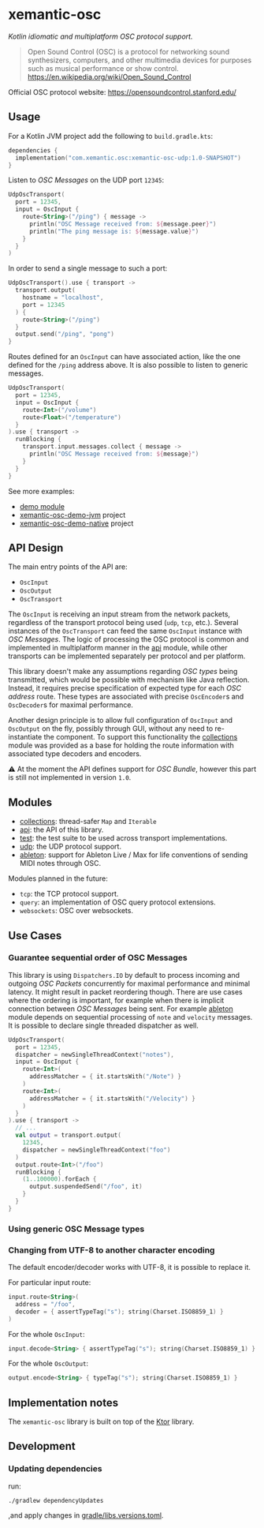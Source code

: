 # xemantic-osc

_Kotlin idiomatic and multiplatform OSC protocol support._

> Open Sound Control (OSC) is a protocol for networking sound synthesizers,
> computers, and other multimedia devices for purposes such as musical
> performance or show control.
> https://en.wikipedia.org/wiki/Open_Sound_Control

Official OSC protocol website: https://opensoundcontrol.stanford.edu/


## Usage

For a Kotlin JVM project add the following to `build.gradle.kts`:

```kotlin
dependencies {
  implementation("com.xemantic.osc:xemantic-osc-udp:1.0-SNAPSHOT")
}
```

Listen to _OSC Messages_ on the UDP port `12345`:

```kotlin
UdpOscTransport(
  port = 12345,
  input = OscInput {
    route<String>("/ping") { message ->
      println("OSC Message received from: ${message.peer}")
      println("The ping message is: ${message.value}")
    }
  }
)
```

In order to send a single message to such a port:

```kotlin
UdpOscTransport().use { transport ->
  transport.output(
    hostname = "localhost",
    port = 12345
  ) {
    route<String>("/ping")
  }
  output.send("/ping", "pong")
}
```

Routes defined for an `OscInput` can have associated action, like the
one defined for the `/ping` address above. It is also possible to listen
to generic messages.

```kotlin
UdpOscTransport(
  port = 12345,
  input = OscInput {
    route<Int>("/volume")
    route<Float>("/temperature")
  }
).use { transport ->
  runBlocking {
    transport.input.messages.collect { message ->
      println("OSC Message received from: ${message}")
    }
  }
}
```

See more examples:

* [demo module](xemantic-osc-demo)
* [xemantic-osc-demo-jvm](https://github.com/xemantic/xemantic-osc-demo-jvm) project
* [xemantic-osc-demo-native](https://github.com/xemantic/xemantic-osc-demo-native) project


## API Design

The main entry points of the API are:

 * `OscInput`
 * `OscOutput`
 * `OscTransport`

The `OscInput` is receiving an input stream from the network packets,
regardless of the transport protocol being used (`udp`, `tcp`, etc.).
Several instances of the `OscTransport` can feed the same `OscInput`
instance with _OSC Messages_. The logic of processing the OSC protocol
is common and implemented in multiplatform manner in the
[api](xemantic-osc-api) module, while other transports can be implemented
separately per protocol and per platform.

This library doesn't make any assumptions regarding _OSC types_ being
transmitted, which would be possible with mechanism like
Java reflection. Instead, it requires precise specification of expected
type for each _OSC address_ route. These types are associated with
precise `OscEncoder`s  and `OscDecoder`s for maximal performance.

Another design principle is to allow full configuration of `OscInput`
and `OscOutput` on the fly, possibly through GUI, without any need to
re-instantiate the component. To support this functionality the
[collections](xemantic-osc-collections) module was provided as a
base for holding the route information with associated type
decoders and encoders.

:warning: At the moment the API defines support for _OSC Bundle_, however
this part is still not implemented in version `1.0`.


## Modules

* [collections](xemantic-osc-collections): thread-safer `Map` and `Iterable`
* [api](xemantic-osc-api): the API of this library.
* [test](xemantic-osc-test): the test suite to be used across
  transport implementations.
* [udp](xemantic-osc-udp): the UDP protocol support.
* [ableton](xemantic-osc-ableton): support for Ableton Live / Max for life
  conventions of sending MIDI notes through OSC.

Modules planned in the future:

* `tcp`: the TCP protocol support.
* `query`: an implementation of OSC query protocol extensions.
* `websockets`: OSC over websockets.


## Use Cases

### Guarantee sequential order of OSC Messages

This library is using `Dispatchers.IO` by default to process incoming and
outgoing _OSC Packets_ concurrently for maximal performance and minimal
latency. It might result in packet reordering though. There are use cases
where the ordering is important, for example when there is implicit connection
between _OSC Messages_ being sent. For example [ableton](xemantic-osc-ableton)
module depends on sequential processing of `note` and `velocity` messages.
It is possible to declare single threaded dispatcher as well.

```kotlin
UdpOscTransport(
  port = 12345,
  dispatcher = newSingleThreadContext("notes"),
  input = OscInput {
    route<Int>(
      addressMatcher = { it.startsWith("/Note") }
    )
    route<Int>(
      addressMatcher = { it.startsWith("/Velocity") }
    )    
  }
).use { transport ->
  // ...
  val output = transport.output(
    12345,
    dispatcher = newSingleThreadContext("foo")
  )
  output.route<Int>("/foo")
  runBlocking {
    (1..100000).forEach {
      output.suspendedSend("/foo", it)
    }
  }
}
```

### Using generic OSC Message types

### Changing from UTF-8 to another character encoding

The default encoder/decoder works with UTF-8, it is possible to
replace it.

For particular input route:

```kotlin
input.route<String>(
  address = "/foo",
  decoder = { assertTypeTag("s"); string(Charset.ISO8859_1) }
)
```

For the whole `OscInput`:

```kotlin
input.decode<String> { assertTypeTag("s"); string(Charset.ISO8859_1) }
```

For the whole `OscOutput`:

```kotlin
output.encode<String> { typeTag("s"); string(Charset.ISO8859_1) }
```


## Implementation notes

The `xemantic-osc` library is built on top of the [Ktor](https://ktor.io/)
library.


## Development

### Updating dependencies

run:

```shell
./gradlew dependencyUpdates
```

,and apply changes in [gradle/libs.versions.toml](gradle/libs.versions.toml).
